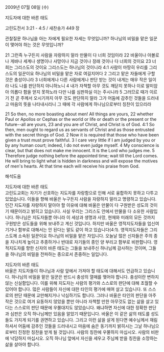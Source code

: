 2009년 07월 08일 (수)

지도자에 대한 바른 태도



고린도전서 3:21 - 4:5 / 새찬송가 449 장


관찰질문
하나님을 아는 자에게 필요한 자세는 무엇입니까?
하나님의 비밀을 맡은 일꾼이 맺어야 하는 것은 무엇입니까?

21 그런즉 누구든지 사람을 자랑하지 말라 만물이 다 너희 것임이라 22 바울이나 아볼로나 게바나 세계나 생명이나 사망이나 지금 것이나 장래 것이나 다 너희의 것이요 23 너희는 그리스도의 것이요 그리스도는 하나님의 것이니라 4:1 사람이 마땅히 우리를 그리스도의 일꾼이요 하나님의 비밀을 맡은 자로 여길지어다 2 그리고 맡은 자들에게 구할 것은 충성이니라 3 너희에게나 다른 사람에게나 판단 받는 것이 내게는 매우 작은 일이라 나도 나를 판단하지 아니하노니 4 내가 자책할 아무 것도 깨닫지 못하나 이로 말미암아 의롭다 함을 얻지 못하노라 다만 나를 심판하실 이는 주시니라 5 그러므로 때가 이르기 전 곧 주께서 오시기까지 아무 것도 판단하지 말라 그가 어둠에 감추인 것들을 드러내고 마음의 뜻을 나타내시리니 그 때에 각 사람에게 하나님으로부터 칭찬이 있으리라  

21 So then, no more boasting about men! All things are yours, 22 whether Paul or Apollos or Cephas or the world or life or death or the present or the future--all are yours, 23 and you are of Christ, and Christ is of God. 4:1 So then, men ought to regard us as servants of Christ and as those entrusted with the secret things of God. 
2 Now it is required that those who have been given a trust must prove faithful. 
3 I care very little if I am judged by you or by any human court; indeed, I do not even judge myself. 4 My conscience is clear, but that does not make me innocent. It is the Lord who judges me. 5 Therefore judge nothing before the appointed time; wait till the Lord comes. He will bring to light what is hidden in darkness and will expose the motives of men's hearts. At that time each will receive his praise from God.

해석도움





지도자에 대한 바른 태도  
고린도교회는 자기가 선호하는 지도자를 자랑함으로 인해 서로 융합하지 못하고 다투고 있었습니다. 이들을 향해 바울은 누구든지 사람을 자랑하지 말라고 명령하고 있습니다. 인간 지도자를 자랑하지 말아야 할 이유에 대해 바울은 만물이 다 구원받은 성도의 것이기 때문이라고 밝히고 있습니다. 사실 우리는 그리스도 안에서 만물을 다 소유한 사람입니다. 하나님은 지도자들뿐 아니라 이 세상과 생명과 사망, 현재와 미래의 모든 것까지 구원받은 성도들을 위해 보내주고 계신 것입니다. 하지만 바울은 영적지도자들을 업신여기거나 함부로 대해서는 안 된다는 말도 같이 하고 있습니다(4:1). 영적지도자들은 그리스도께 소속된 일꾼이요 하나님의 비밀을 맡은 자입니다. 오늘날 많은 신자들은 주의 종을 지나치게 높이고 추종하거나 반대로 자기들의 종인 양 부리고 함부로 비판합니다. 영적지도자를 향한 신자의 바른 태도는 그들을 보내주신 하나님께 감사하는 것이며, 그들을 하나님의 비밀을 전파하는 종으로서 존중하는 일입니다.                  

지도자의 바른 태도  
바울은 지도자들이 하나님과 사람 앞에서 가져야 할 태도에 대해서도 언급하고 있습니다. 하나님의 비밀을 맡은 일꾼은 반드시 충성의 열매를 맺어야 합니다. 충성이란 변하지 않는 신실함입니다. 이를 위해 지도자는 사람의 평가와 스스로의 판단에 대해 초월할 수 있어야 합니다. 많은 사람들이 자신에 대한 타인의 평가에 매여 살고 있습니다. 또 스스로의 판단 때문에 교만해지거나 낙심하기도 합니다. 그러나 바울은 타인의 판단을 아주 작은 것으로 여겨 요동하지 않았을 뿐만 아니라 자책할 만한 아무것도 없는 삶을 살고 있다는 스스로의 판단 때문에 우쭐대지도 않았습니다. 왜냐하면 자신에 대한 정확한 판단과 심판은 오직 하나님께만 있음을 알았기 때문입니다. 바울은 이 같은 삶의 태도를 성도들도 가지게 되기를 권면하고 있습니다. 그리고 이런 삶을 살게 된다면 예수님께서 재림하셔서 어둠에 감추인 것들을 드러내시고 마음에 숨은 동기까지 밝히시는 그날 하나님으로부터 진정한 칭찬을 받게 될 것입니다. 사람의 칭찬에 우쭐하지 마십시오. 사람의 비판에 낙담하지 마십시오. 오직 하나님 앞에서 자신을 세우고 주님께 받을 칭찬을 소망하는 삶을 살아야 합니다.